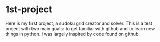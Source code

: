 # 1st-project
Here is my first project, a sudoku grid creator and solver. 
This is a test project with two main goals: to get familiar with github and to learn new things in python. I was largely inspired by code found on github. 

